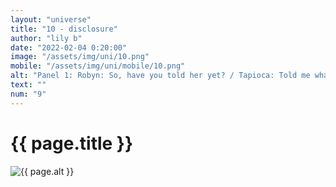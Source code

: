 ```yaml
--- 
layout: "universe" 
title: "10 - disclosure" 
author: "lily b" 
date: "2022-02-04 0:20:00" 
image: "/assets/img/uni/10.png" 
mobile: "/assets/img/uni/mobile/10.png"
alt: "Panel 1: Robyn: So, have you told her yet? / Tapioca: Told me what? | Panel 2: Robyn: [redacted] wants to be a girl! | Panel 3: Hazel: I'm transgender, I think. It shouldn't change anything, but if you're upset then I- | Panel 4: Tapioca: Yeah that makes sense / Hazel: You're not mad? / Tapioca: Of course not!" 
text: ""
num: "9" 
--- 
```

 
<h1>{{ page.title }}</h1> 

<picture>
    <source media="all and (orientation: landscape)" srcset="{{ site.baseurl }}{{ page.image }}">
    <source media="all and (orientation: portrait)" srcset="{{ site.baseurl }}{{ page.mobile }}">
    <img src="{{ site.baseurl }}{{ page.image }}" alt="{{ page.alt }}" title="{{ page.text }}">
</picture>